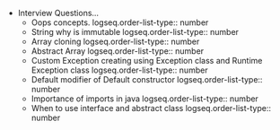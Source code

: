 - Interview Questions...
	- Oops concepts.
	  logseq.order-list-type:: number
	- String why is immutable
	  logseq.order-list-type:: number
	- Array cloning
	  logseq.order-list-type:: number
	- Abstract Array 
	  logseq.order-list-type:: number
	- Custom Exception creating using Exception class and Runtime Exception class
	  logseq.order-list-type:: number
	- Default modifier of Default constructor
	  logseq.order-list-type:: number
	- Importance of imports in java
	  logseq.order-list-type:: number
	- When to use interface and abstract class
	  logseq.order-list-type:: number